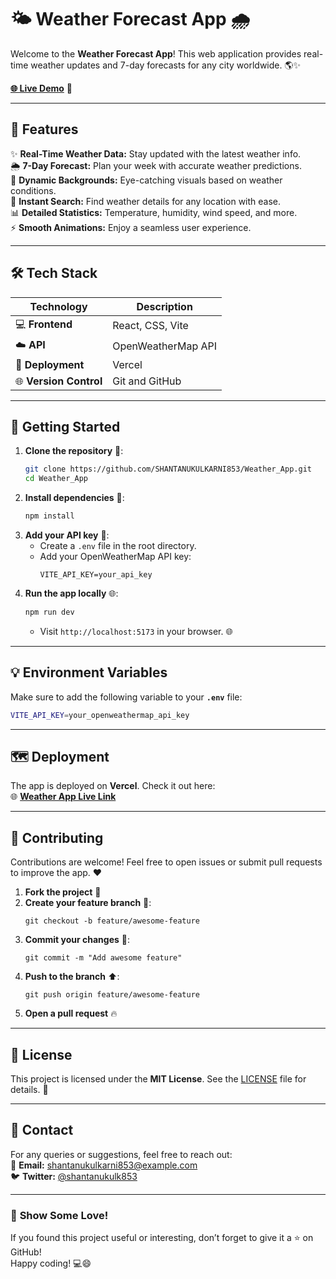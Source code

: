 # 🌤️ **Weather Forecast App** 🌧️

Welcome to the **Weather Forecast App**! This web application provides real-time weather updates and 7-day forecasts for any city worldwide. 🌎✨

**[🌐 Live Demo](https://weather-app-git-main-shantanukulkarni853-gmailcoms-projects.vercel.app/)** 🚀

---

## 🌟 **Features**

✨ **Real-Time Weather Data:** Stay updated with the latest weather info.  
🌦️ **7-Day Forecast:** Plan your week with accurate weather predictions.  
🎨 **Dynamic Backgrounds:** Eye-catching visuals based on weather conditions.  
🔎 **Instant Search:** Find weather details for any location with ease.  
📊 **Detailed Statistics:** Temperature, humidity, wind speed, and more.  
⚡ **Smooth Animations:** Enjoy a seamless user experience.  

---

## 🛠️ **Tech Stack**

| **Technology** | **Description** |
|---------------|-----------------|
| 💻 **Frontend** | React, CSS, Vite |
| ☁️ **API**     | OpenWeatherMap API |
| 🚀 **Deployment** | Vercel |
| 🌐 **Version Control** | Git and GitHub |

---

## 🚀 **Getting Started**

1. **Clone the repository** 📂:
   ```bash
   git clone https://github.com/SHANTANUKULKARNI853/Weather_App.git
   cd Weather_App
   ```
2. **Install dependencies** 💾:
   ```bash
   npm install
   ```
3. **Add your API key** 🔑:
   - Create a `.env` file in the root directory.
   - Add your OpenWeatherMap API key:
     ```
     VITE_API_KEY=your_api_key
     ```
4. **Run the app locally** 🌐:
   ```bash
   npm run dev
   ```
   - Visit `http://localhost:5173` in your browser. 🌐

---
## 💡 **Environment Variables**

Make sure to add the following variable to your **`.env`** file:

```bash
VITE_API_KEY=your_openweathermap_api_key
```

---

## 🗺️ **Deployment**

The app is deployed on **Vercel**. Check it out here:  
🌐 **[Weather App Live Link](https://weather-app-git-main-shantanukulkarni853-gmailcoms-projects.vercel.app/)**  

---

## 🤝 **Contributing**

Contributions are welcome! Feel free to open issues or submit pull requests to improve the app. ❤️

1. **Fork the project** 🍴  
2. **Create your feature branch** 🚀:  
   ```
   git checkout -b feature/awesome-feature
   ```
3. **Commit your changes** 📝:  
   ```
   git commit -m "Add awesome feature"
   ```
4. **Push to the branch** ⬆️:  
   ```
   git push origin feature/awesome-feature
   ```
5. **Open a pull request** 🔥  

---

## 📜 **License**

This project is licensed under the **MIT License**. See the [LICENSE](LICENSE) file for details. 📄

---

## 💬 **Contact**

For any queries or suggestions, feel free to reach out:  
📧 **Email:** shantanukulkarni853@example.com  
🐦 **Twitter:** [@shantanukulk853](https://twitter.com/shantanukulk853)  

---

### 🌟 **Show Some Love!**

If you found this project useful or interesting, don’t forget to give it a ⭐ on GitHub!  
Happy coding! 💻😄
